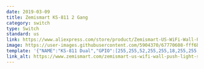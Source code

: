 ```yaml
---
date: 2019-03-09
title: Zemismart KS-811 2 Gang
category: switch
type: Switch
standard: us
link: https://www.aliexpress.com/store/product/Zemismart-US-WiFi-Wall-Push-Light-Switch-Alexa-Google-Home-Enable-Smart-Life-APP-ControlOne-Gang/1848374_32982759923.html
image: https://user-images.githubusercontent.com/5904370/67770608-fff6b300-fa56-11e9-8279-7d064ed56fdd.png
template: '{"NAME":"KS-811 Dual","GPIO":[255,255,52,255,255,18,255,255,22,21,255,255,17],"FLAG":0,"BASE":18}' 
link_alt: https://www.zemismart.com/zemismart-us-wifi-wall-push-light-switch-alexa-google-home-enable-smart-life-app-controlone-gang-two-gangs-three-gangs_p0163.html
---
```






